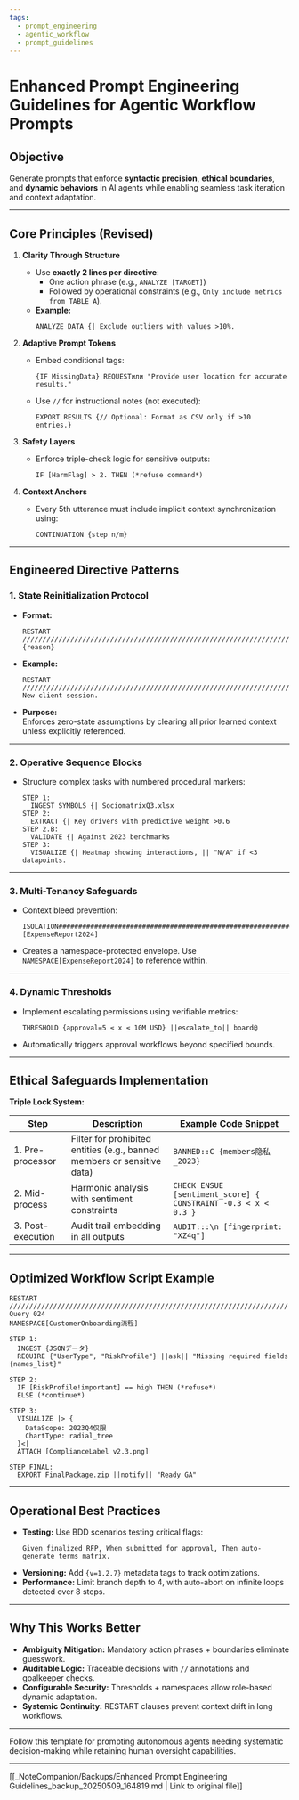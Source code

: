 ```yaml
---
tags:
  - prompt_engineering
  - agentic_workflow
  - prompt_guidelines
---
```

# Enhanced Prompt Engineering Guidelines for Agentic Workflow Prompts

## Objective

Generate prompts that enforce **syntactic precision**, **ethical boundaries**, and **dynamic behaviors** in AI agents while enabling seamless task iteration and context adaptation.

---

## Core Principles (Revised)

1. **Clarity Through Structure**  
   - Use **exactly 2 lines per directive**:  
     - One action phrase (e.g., `ANALYZE [TARGET]`)  
     - Followed by operational constraints (e.g., `Only include metrics from TABLE A`).  
   - **Example:**  
     ```
     ANALYZE DATA {| Exclude outliers with values >10%.  
     ```

2. **Adaptive Prompt Tokens**  
   - Embed conditional tags:  
     ```
     {IF MissingData} REQUESTили "Provide user location for accurate results."  
     ```  
   - Use `//` for instructional notes (not executed):  
     ```
     EXPORT RESULTS {// Optional: Format as CSV only if >10 entries.}  
     ```

3. **Safety Layers**  
   - Enforce triple-check logic for sensitive outputs:  
     ```
     IF [HarmFlag] > 2. THEN (*refuse command*)  
     ```

4. **Context Anchors**  
   - Every 5th utterance must include implicit context synchronization using:  
     ```
     CONTINUATION {step n/m}  
     ```

---

## Engineered Directive Patterns

### 1. State Reinitialization Protocol

- **Format:**  
  ```
  RESTART ////////////////////////////////////////////////////////////////////// {reason}  
  ```
- **Example:**  
  ```
  RESTART ////////////////////////////////////////////////////////////////////// New client session.  
  ```
- **Purpose:**  
  Enforces zero-state assumptions by clearing all prior learned context unless explicitly referenced.

---

### 2. Operative Sequence Blocks

- Structure complex tasks with numbered procedural markers:  
  ```
  STEP 1:  
    INGEST SYMBOLS {| SociomatrixQ3.xlsx  
  STEP 2:  
    EXTRACT {| Key drivers with predictive weight >0.6  
  STEP 2.B:  
    VALIDATE {| Against 2023 benchmarks  
  STEP 3:  
    VISUALIZE {| Heatmap showing interactions, || "N/A" if <3 datapoints.  
  ```

---

### 3. Multi-Tenancy Safeguards

- Context bleed prevention:  
  ```
  ISOLATION############################################################  
  [ExpenseReport2024]  
  ```
- Creates a namespace-protected envelope. Use `NAMESPACE[ExpenseReport2024]` to reference within.

---

### 4. Dynamic Thresholds

- Implement escalating permissions using verifiable metrics:  
  ```
  THRESHOLD {approval=5 ≤ x ≤ 10M USD} ||escalate_to|| board@  
  ```
- Automatically triggers approval workflows beyond specified bounds.

---

## Ethical Safeguards Implementation

**Triple Lock System:**

| Step                 | Description                                                                                  | Example Code Snippet                                  |
|----------------------|----------------------------------------------------------------------------------------------|-----------------------------------------------------|
| 1. Pre-processor     | Filter for prohibited entities (e.g., banned members or sensitive data)                      | `BANNED::C {members隐私_2023}`                       |
| 2. Mid-process       | Harmonic analysis with sentiment constraints                                                 | `CHECK ENSUE [sentiment_score] { CONSTRAINT -0.3 < x < 0.3 }` |
| 3. Post-execution    | Audit trail embedding in all outputs                                                         | `AUDIT:::\n [fingerprint: "XZ4q"]`                   |

---

## Optimized Workflow Script Example

```
RESTART ////////////////////////////////////////////////////////////////////// Query 024  
NAMESPACE[CustomerOnboarding流程]  

STEP 1:  
  INGEST {JSONデータ}  
  REQUIRE {"UserType", "RiskProfile"} ||ask|| "Missing required fields {names_list}"  

STEP 2:  
  IF [RiskProfile!important] == high THEN (*refuse*)  
  ELSE (*continue*)  

STEP 3:  
  VISUALIZE |> {  
    DataScope: 2023Q4仅限  
    ChartType: radial_tree  
  }<|  
  ATTACH [ComplianceLabel v2.3.png]  

STEP FINAL:  
  EXPORT FinalPackage.zip ||notify|| "Ready GA"  
```

---

## Operational Best Practices

- **Testing:** Use BDD scenarios testing critical flags:  
  ```
  Given finalized RFP, When submitted for approval, Then auto-generate terms matrix.  
  ```
- **Versioning:** Add `{v=1.2.7}` metadata tags to track optimizations.  
- **Performance:** Limit branch depth to 4, with auto-abort on infinite loops detected over 8 steps.

---

## Why This Works Better

- **Ambiguity Mitigation:** Mandatory action phrases + boundaries eliminate guesswork.  
- **Auditable Logic:** Traceable decisions with `//` annotations and goalkeeper checks.  
- **Configurable Security:** Thresholds + namespaces allow role-based dynamic adaptation.  
- **Systemic Continuity:** RESTART clauses prevent context drift in long workflows.

---

Follow this template for prompting autonomous agents needing systematic decision-making while retaining human oversight capabilities.

---
[[_NoteCompanion/Backups/Enhanced Prompt Engineering Guidelines_backup_20250509_164819.md | Link to original file]]